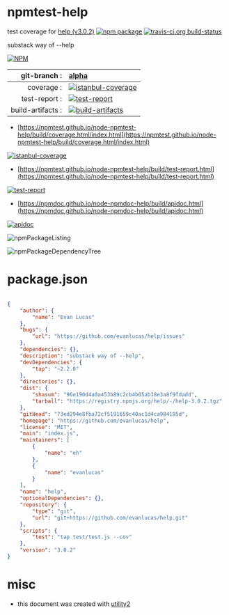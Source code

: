 # npmtest-help

test coverage for  [help (v3.0.2)](https://github.com/evanlucas/help)  [![npm package](https://img.shields.io/npm/v/npmtest-help.svg?style=flat-square)](https://www.npmjs.org/package/npmtest-help) [![travis-ci.org build-status](https://api.travis-ci.org/npmtest/node-npmtest-help.svg)](https://travis-ci.org/npmtest/node-npmtest-help)

substack way of --help

[![NPM](https://nodei.co/npm/help.png?downloads=true&downloadRank=true&stars=true)](https://www.npmjs.com/package/help)

| git-branch : | [alpha](https://github.com/npmtest/node-npmtest-help/tree/alpha)|
|--:|:--|
| coverage : | [![istanbul-coverage](https://npmtest.github.io/node-npmtest-help/build/coverage.badge.svg)](https://npmtest.github.io/node-npmtest-help/build/coverage.html/index.html)|
| test-report : | [![test-report](https://npmtest.github.io/node-npmtest-help/build/test-report.badge.svg)](https://npmtest.github.io/node-npmtest-help/build/test-report.html)|
| build-artifacts : | [![build-artifacts](https://npmtest.github.io/node-npmtest-help/glyphicons_144_folder_open.png)](https://github.com/npmtest/node-npmtest-help/tree/gh-pages/build)|

- [https://npmtest.github.io/node-npmtest-help/build/coverage.html/index.html](https://npmtest.github.io/node-npmtest-help/build/coverage.html/index.html)

[![istanbul-coverage](https://npmtest.github.io/node-npmtest-help/build/screenCapture.buildCi.browser.%252Ftmp%252Fbuild%252Fcoverage.lib.html.png)](https://npmtest.github.io/node-npmtest-help/build/coverage.html/index.html)

- [https://npmtest.github.io/node-npmtest-help/build/test-report.html](https://npmtest.github.io/node-npmtest-help/build/test-report.html)

[![test-report](https://npmtest.github.io/node-npmtest-help/build/screenCapture.buildCi.browser.%252Ftmp%252Fbuild%252Ftest-report.html.png)](https://npmtest.github.io/node-npmtest-help/build/test-report.html)

- [https://npmdoc.github.io/node-npmdoc-help/build/apidoc.html](https://npmdoc.github.io/node-npmdoc-help/build/apidoc.html)

[![apidoc](https://npmdoc.github.io/node-npmdoc-help/build/screenCapture.buildCi.browser.%252Ftmp%252Fbuild%252Fapidoc.html.png)](https://npmdoc.github.io/node-npmdoc-help/build/apidoc.html)

![npmPackageListing](https://npmtest.github.io/node-npmtest-help/build/screenCapture.npmPackageListing.svg)

![npmPackageDependencyTree](https://npmtest.github.io/node-npmtest-help/build/screenCapture.npmPackageDependencyTree.svg)



# package.json

```json

{
    "author": {
        "name": "Evan Lucas"
    },
    "bugs": {
        "url": "https://github.com/evanlucas/help/issues"
    },
    "dependencies": {},
    "description": "substack way of --help",
    "devDependencies": {
        "tap": "~2.2.0"
    },
    "directories": {},
    "dist": {
        "shasum": "96e190d4a0a453b89c2cb4b05ab38e3a8f9fdadd",
        "tarball": "https://registry.npmjs.org/help/-/help-3.0.2.tgz"
    },
    "gitHead": "73ed294e8fba72cf5191659c40ac1d4ca984195d",
    "homepage": "https://github.com/evanlucas/help",
    "license": "MIT",
    "main": "index.js",
    "maintainers": [
        {
            "name": "eh"
        },
        {
            "name": "evanlucas"
        }
    ],
    "name": "help",
    "optionalDependencies": {},
    "repository": {
        "type": "git",
        "url": "git+https://github.com/evanlucas/help.git"
    },
    "scripts": {
        "test": "tap test/test.js --cov"
    },
    "version": "3.0.2"
}
```



# misc
- this document was created with [utility2](https://github.com/kaizhu256/node-utility2)
